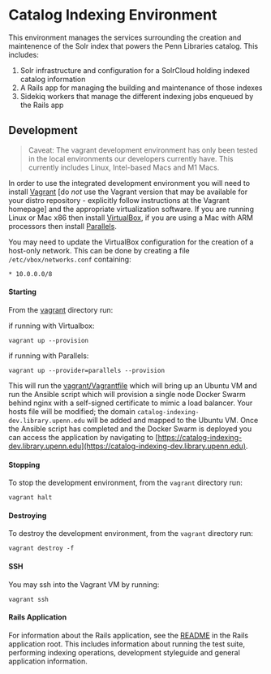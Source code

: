 # Catalog Indexing Environment

This environment manages the services surrounding the creation and maintenence of the Solr index that powers the Penn Libraries catalog. This includes:
1. Solr infrastructure and configuration for a SolrCloud holding indexed catalog information
2. A Rails app for managing the building and maintenance of those indexes
3. Sidekiq workers that manage the different indexing jobs enqueued by the Rails app

## Development

> Caveat: The vagrant development environment has only been tested in the local environments our developers currently have. This currently includes Linux, Intel-based Macs and M1 Macs.

In order to use the integrated development environment you will need to install [Vagrant](https://www.vagrantup.com/docs/installation) [do *not* use the Vagrant version that may be available for your distro repository - explicitly follow instructions at the Vagrant homepage] and the appropriate virtualization software. If you are running Linux or Mac x86 then install [VirtualBox](https://www.virtualbox.org/wiki/Linux_Downloads), if you are using a Mac with ARM processors then install [Parallels](https://www.parallels.com/).

You may need to update the VirtualBox configuration for the creation of a host-only network. This can be done by creating a file `/etc/vbox/networks.conf` containing:

```
* 10.0.0.0/8
```

#### Starting

From the [vagrant](vagrant) directory run:

if running with Virtualbox:
```
vagrant up --provision
```

if running with Parallels:
```
vagrant up --provider=parallels --provision
```

This will run the [vagrant/Vagrantfile](vagrant/Vagrantfile) which will bring up an Ubuntu VM and run the Ansible script which will provision a single node Docker Swarm behind nginx with a self-signed certificate to mimic a load balancer. Your hosts file will be modified; the domain `catalog-indexing-dev.library.upenn.edu` will be added and mapped to the Ubuntu VM. Once the Ansible script has completed and the Docker Swarm is deployed you can access the application by navigating to [https://catalog-indexing-dev.library.upenn.edu](https://catalog-indexing-dev.library.upenn.edu).

#### Stopping

To stop the development environment, from the `vagrant` directory run:

```
vagrant halt
```

#### Destroying

To destroy the development environment, from the `vagrant` directory run:

```
vagrant destroy -f
```

#### SSH

You may ssh into the Vagrant VM by running:

```
vagrant ssh
```

#### Rails Application
For information about the Rails application, see the [README](/README.md) in the Rails application root. This includes information about running the test suite, performing indexing operations, development styleguide and general application information.

